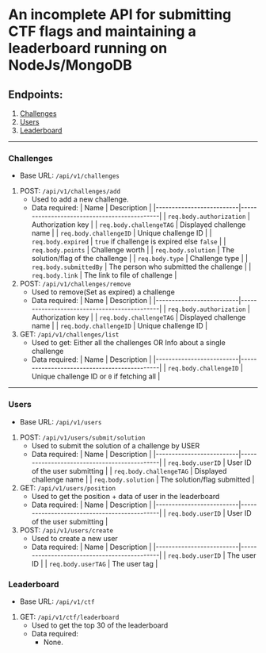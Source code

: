 # An incomplete API for submitting CTF flags and maintaining a leaderboard running on NodeJs/MongoDB
## Endpoints:
1. [Challenges](#challenges)
2. [Users](#users)
3. [Leaderboard](#leaderboard)
---
### Challenges
- Base URL: `/api/v1/challenges`
1. POST: `/api/v1/challenges/add`
	- Used to add a new challenge.
	- Data required:
	    | Name                     | Description                                 |
	    |--------------------------|---------------------------------------------|
	    | `req.body.authorization` | Authorization key                           |
	    | `req.body.challengeTAG`  | Displayed challenge name                    |
	    | `req.body.challengeID`   | Unique challenge ID                         |
	    | `req.body.expired`       | `true` if challenge is expired else `false` |
	    | `req.body.points`        | Challenge worth                             |
	    | `req.body.solution`      | The solution/flag of the challenge          |
	    | `req.body.type`          | Challenge type                              |
	    | `req.body.submittedBy`   | The person who submitted the challenge      |
	    | `req.body.link`          | The link to file of challenge               |
2. POST: `/api/v1/challenges/remove`
    - Used to remove(Set as expired) a challenge
    - Data required:
	    | Name                     | Description                                 |
	    |--------------------------|---------------------------------------------|
	    | `req.body.authorization` | Authorization key                           |
	    | `req.body.challengeTAG`  | Displayed challenge name                    |
	    | `req.body.challengeID`   | Unique challenge ID                         |
3. GET: `/api/v1/challenges/list`
	- Used to get: Either all the challenges OR Info about a single challenge
    - Data required:
	    | Name                     | Description                                 |
	    |--------------------------|---------------------------------------------|
	    | `req.body.challengeID`   | Unique challenge ID or `0` if fetching all  |
---
### Users
- Base URL: `/api/v1/users`
1. POST: `/api/v1/users/submit/solution`
    - Used to submit the solution of a challenge by USER
    - Data required:
	    | Name                     | Description                                 |
	    |--------------------------|---------------------------------------------|
	    | `req.body.userID`        | User ID of the user submitting              |
	    | `req.body.challengeTAG`  | Displayed challenge name                    |
	    | `req.body.solution`      | The solution/flag submitted                 |
2. GET: `/api/v1/users/position`
    - Used to get the position + data of user in the leaderboard
    - Data required:
	    | Name                     | Description                                 |
	    |--------------------------|---------------------------------------------|
	    | `req.body.userID`        | User ID of the user submitting              |
3. POST: `/api/v1/users/create`
    - Used to create a new user
    - Data required:
        | Name                     | Description                                 |
	    |--------------------------|---------------------------------------------|
	    | `req.body.userID`        | The user ID                                 |
	    | `req.body.userTAG`       | The user tag                                |

### Leaderboard
- Base URL: `/api/v1/ctf`
1. GET: `/api/v1/ctf/leaderboard`
    - Used to get the top 30 of the leaderboard
    - Data required:
        - None.
